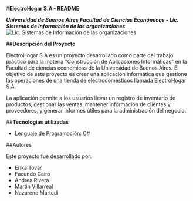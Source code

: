 #**ElectroHogar S.A - README**

**_Universidad de Buenos Aires_**
**_Facultad de Ciencias Económicas - Lic. Sistemas de Información de las organizaciones_**
![Lic. Sistemas de Información de las organizaciones](https://www.economicas.uba.ar/carreras/sistemas/)

##**Descripción del Proyecto**

ElectroHogar S.A es un proyecto desarrollado como parte del trabajo práctico para la materia "Construcción de Aplicaciones Informáticas" en la Facultad de ciencias economicas de la Universidad de Buenos Aires. El objetivo de este proyecto es crear una aplicación informática que gestione las operaciones de una tienda de electrodomésticos llamada ElectroHogar S.A.

La aplicación permite a los usuarios llevar un registro de inventario de productos, gestionar las ventas, mantener información de clientes y proveedores, y generar informes útiles para la administración del negocio.

##**Tecnologias utilizadas**

+ Lenguaje de Programación: C#

##Autores

Este proyecto fue desarrollado por:

* Erika Tovar 
* Facundo Cairo 
* Andrea Rivera
* Martin Villarreal  
* Nazareno Martedi 
